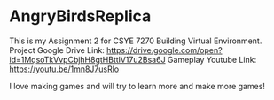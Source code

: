 # AngryBirdsReplica
This is my Assignment 2 for CSYE 7270 Building Virtual Environment.
Project Google Drive Link:
https://drive.google.com/open?id=1MqsoTkVvpCbjhH8gtHBttlV17u2Bsa6J
Gameplay Youtube Link:
https://youtu.be/1mn8J7usRlo

I love making games and will try to learn more and make more games!
